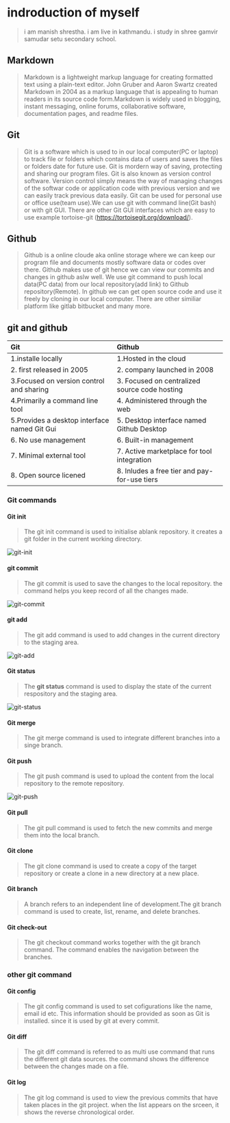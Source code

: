 # indroduction of myself

> i am manish shrestha.
> i am live in kathmandu.
> i study in shree gamvir samudar setu secondary school.

## Markdown

> Markdown is a lightweight markup language for creating formatted text using a plain-text editor. John Gruber and Aaron Swartz created Markdown in 2004 as a markup language that is appealing to human readers in its source code form.Markdown is widely used in blogging, instant messaging, online forums, collaborative software, documentation pages, and readme files.

## Git

> Git is a software which is used to in our local computer(PC or laptop) to track file or folders which contains data of users and saves the files or folders date for future use. Git is mordern way of saving, protecting and sharing our program files. Git is also known as version control software. Version control simply means the way of managing changes of the softwar code or application code with previous version and we can easily track previous data easily. Git can be used for personal use or office use(team use).We can use git with command line(Git bash) or with git GUI. There are other Git GUI interfaces which are easy to use example tortoise-git (<https://tortoisegit.org/download/>).

## Github

> Github is a online cloude aka online storage where we can keep our program file and documents mostly software data or codes over there. Github makes use of git hence we can view our commits and changes in github aslw well. We use git command to push local data(PC data) from our local repository(add link) to Github repository(Remote). In github we can get open source code and use it freely by cloning in our local computer. There are other similiar platform like gitlab bitbucket and many more.

## git and github

| Git| Github|
|:----|:----|
| 1.installe locally| 1.Hosted in the cloud|
|2. first released in 2005| 2. company launched in 2008|
|3.Focused on version control and sharing| 3. Focused on centralized source code hosting|
|4.Primarily a command line tool|4. Administered through the web|
| 5.Provides a desktop interface named Git Gui|5. Desktop interface named Github Desktop|
|6. No use management|6. Built-in management|
|7. Minimal external tool|7. Active marketplace for tool integration|
|8. Open source licened|8. Inludes a free tier and pay-for-use tiers|

### Git commands

#### Git init

>The git init command is used to initialise ablank repository. it creates a git folder in the current working directory.

![git-init](git%20init.png)

#### git commit

>The git commit is used to save the changes to the local repository. the command helps you keep record of all the changes made.

![git-commit](git%20commit.jpg)

#### git add

>The git add command is used to add changes in the current directory to the staging area.

![git-add](git%20add.jpg)

#### Git status

>The **git status** command is used to display the state of the current respository and the staging area.

![git-status](git%20status.jpg)

#### Git merge

>The git merge command is used to integrate different branches into a singe branch.

#### Git push

>The git push command is used to upload the content from the local repository to the remote repository.

![git-push](git%20push.png)

#### Git pull

>The git pull  command is  used to fetch the new commits and merge them into the local branch.

#### Git clone

>The git clone command is used to create a copy of the target  repository or create a clone in a new directory at a new place.

#### Git branch

>A branch refers to an independent line of development.The git branch command is used to create, list, rename, and delete branches.

#### Git check-out

>The git checkout command works together with the git branch command. The command enables the navigation between the branches.

### other git command

#### Git config

>The git config command is used to set cofigurations like the name, email id etc. This information should be provided as soon as Git is installed. since it is used by git at every commit.

#### Git diff

>The git diff command is referred to as multi use command that runs the different git data sources. the command shows the difference between the changes made on a file.

#### Git log

>The git log command is used to view the previous commits that have taken places in the git project. when the list appears on the srceen, it shows the reverse chronological order.

